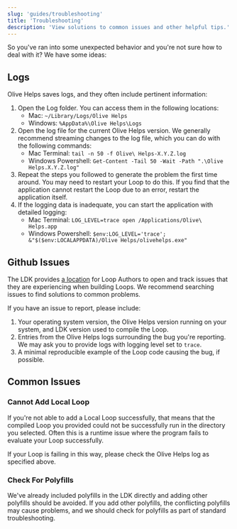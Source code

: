 ```yaml
---
slug: 'guides/troubleshooting'
title: 'Troubleshooting'
description: 'View solutions to common issues and other helpful tips.'
---
```


So you've ran into some unexpected behavior and you're not sure how to deal with it? We have some ideas:

## Logs

Olive Helps saves logs, and they often include pertinent information:  

1. Open the Log folder. You can access them in the following locations:
   * Mac: `~/Library/Logs/Olive Helps`
   * Windows: `%AppData%\Olive Helps\Logs`
2. Open the log file for the current Olive Helps version. We generally recommend streaming changes to the log file, 
   which you can do with the following commands:
   * Mac Terminal: `tail -n 50 -f Olive\ Helps-X.Y.Z.log`
   * Windows Powershell: `Get-Content -Tail 50 -Wait -Path ".\Olive Helps.X.Y.Z.log"`
3. Repeat the steps you followed to generate the problem the first time around. You may need to restart your Loop to do 
   this. If you find that the application cannot restart the Loop due to an error, restart the application itself. 
4. If the logging data is inadequate, you can start the application with detailed logging:
   * Mac Terminal: `LOG_LEVEL=trace open /Applications/Olive\ Helps.app`
   * Windows Powershell: `$env:LOG_LEVEL='trace'; &"$($env:LOCALAPPDATA)/Olive Helps/olivehelps.exe"`

## Github Issues

The LDK provides [a location](https://github.com/open-olive/loop-development-kit/issues) for Loop Authors to open and track issues that they are experiencing when building Loops. We recommend searching issues to find solutions to common problems.

If you have an issue to report, please include:

1. Your operating system version, the Olive Helps version running on your system, and LDK version used to compile the Loop.
2. Entries from the Olive Helps logs surrounding the bug you're reporting. We may ask you to provide logs with logging level set to `trace`.
3. A minimal reproducible example of the Loop code causing the bug, if possible.

## Common Issues

### Cannot Add Local Loop

If you're not able to add a Local Loop successfully, that means that the compiled Loop you provided could not be successfully 
run in the directory you selected. Often this is a runtime issue where the program fails to evaluate your Loop successfully. 

If your Loop is failing in this way, please check the Olive Helps log as specified above.

### Check For Polyfills 

We've already included polyfills in the LDK directly and adding other polyfills should be avoided. If you add other polyfills, the conflicting polyfills may cause problems, and we should check for polyfills as part of standard troubleshooting.